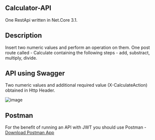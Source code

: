 ## Calculator-API
One RestApi written in Net.Core 3.1.

## Description
Insert two numeric values and perform an operation on them.
One post route called - Calculate containing the following steps -  add, substract, multiply, divide.

## API using Swagger
Two numeric values and additional required value (X-CalculateAction) obtained in Http Header.

 ![image](https://user-images.githubusercontent.com/102611205/176288879-6e0e6557-8848-4626-8afd-8462724dea0c.png)

## Postman
For the benefit of running an API with JWT you should use Postman - [Download Postman App](https://www.postman.com/downloads/)
